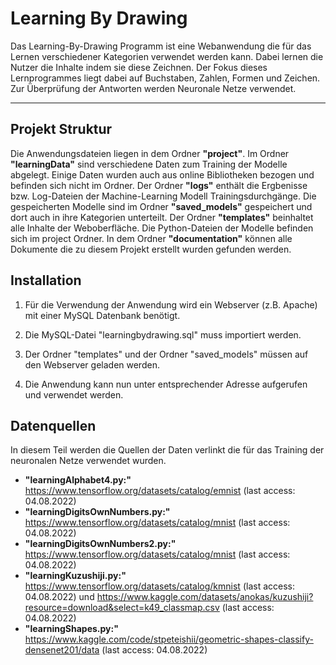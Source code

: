 # Learning By Drawing
Das Learning-By-Drawing Programm ist eine Webanwendung die für das Lernen verschiedener Kategorien verwendet werden kann. Dabei lernen die Nutzer die Inhalte indem sie diese Zeichnen. Der Fokus dieses Lernprogrammes liegt dabei auf Buchstaben, Zahlen, Formen und Zeichen. Zur Überprüfung der Antworten werden Neuronale Netze verwendet.

***

## Projekt Struktur

Die Anwendungsdateien liegen in dem Ordner **"project"**. 
Im Ordner **"learningData"** sind verschiedene Daten zum Training der Modelle abgelegt. Einige Daten wurden auch aus online Bibliotheken bezogen und befinden sich nicht im Ordner. 
Der Ordner **"logs"** enthält die Ergbenisse bzw. Log-Dateien der Machine-Learning Modell Trainingsdurchgänge.
Die gespeicherten Modelle sind im Ordner **"saved_models"** gespeichert und dort auch in ihre Kategorien unterteilt.
Der Ordner **"templates"** beinhaltet alle Inhalte der Weboberfläche.
Die Python-Dateien der Modelle befinden sich im project Ordner. 
In dem Ordner **"documentation"** können alle Dokumente die zu diesem Projekt erstellt wurden gefunden werden.

## Installation 

1. Für die Verwendung der Anwendung wird ein Webserver (z.B. Apache) mit einer MySQL Datenbank benötigt.

2. Die MySQL-Datei "learningbydrawing.sql" muss importiert werden.

3. Der Ordner "templates" und der Ordner "saved_models" müssen auf den Webserver geladen werden.

4. Die Anwendung kann nun unter entsprechender Adresse aufgerufen und verwendet werden.

## Datenquellen

In diesem Teil werden die Quellen der Daten verlinkt die für das Training der neuronalen Netze verwendet wurden.
- **"learningAlphabet4.py:"** https://www.tensorflow.org/datasets/catalog/emnist (last access: 04.08.2022)
- **"learningDigitsOwnNumbers.py:"** https://www.tensorflow.org/datasets/catalog/mnist (last access: 04.08.2022)
- **"learningDigitsOwnNumbers2.py:"** https://www.tensorflow.org/datasets/catalog/mnist (last access: 04.08.2022)
- **"learningKuzushiji.py:"** https://www.tensorflow.org/datasets/catalog/kmnist (last access: 04.08.2022) und https://www.kaggle.com/datasets/anokas/kuzushiji?resource=download&select=k49_classmap.csv (last access: 04.08.2022)
- **"learningShapes.py:"** https://www.kaggle.com/code/stpeteishii/geometric-shapes-classify-densenet201/data (last access: 04.08.2022)